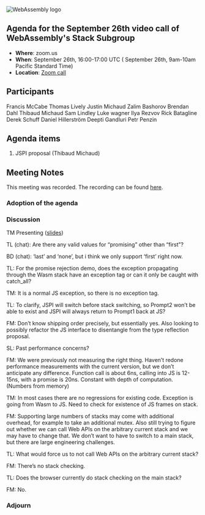 ![WebAssembly logo](/images/WebAssembly.png)

## Agenda for the September 26th video call of WebAssembly's Stack Subgroup

- **Where**: zoom.us
- **When**:  September 26th, 16:00-17:00 UTC ( September 26th, 9am-10am Pacific Standard Time)
- **Location**: [Zoom call](https://zoom.us/j/91846860726?pwd=NVVNVmpvRVVFQkZTVzZ1dTFEcXgrdz09)


## Participants
Francis McCabe
Thomas Lively
Justin Michaud
Zalim Bashorov
Brendan Dahl
Thibaud Michaud
Sam Lindley
Luke wagner
Ilya Rezvov
Rick Batagline
Derek Schuff
Daniel Hillerström
Deepti Gandluri
Petr Penzin


## Agenda items

1. JSPI proposal (Thibaud Michaud)

## Meeting Notes

This meeting was recorded. The recording can be found [here](https://us02web.zoom.us/rec/share/fDqOGJl25PTEgafr-FudtF-8EMCwEpIy2Sqygz1fM1VSB98magAqIrD0oaIUN78q.HDxLRAeMcqKgoTLv).

### Adoption of the agenda

### Discussion

TM Presenting ([slides](TODO))

TL (chat): Are there any valid values for “promising” other than “first”?

BD (chat): ‘last’ and ‘none’, but i think we only support ‘first’ right now.

TL: For the promise rejection demo, does the exception propagating through the Wasm stack have an exception tag or can it only be caught with catch_all?

TM: It is a normal JS exception, so there is no exception tag.

TL: To clarify, JSPI will switch before stack switching, so Prompt2 won’t be able to exist and JSPI will always return to Prompt1 back at JS?

FM: Don’t know shipping order precisely, but essentially yes. Also looking to possibly refactor the JS interface to disentangle from the type reflection proposal.

SL: Past performance concerns?

FM: We were previously not measuring the right thing. Haven’t redone performance measurements with the current version, but we don’t anticipate any difference. Function call is about 6ns, calling into JS is 12-15ns, with a promise is 20ns. Constant with depth of computation. (Numbers from memory)

TM: In most cases there are no regressions for existing code. Exception is going from Wasm to JS. Need to check for existence of JS frames on stack.

FM: Supporting large numbers of stacks may come with additional overhead, for example to take an additional mutex. Also still trying to figure out whether we can call Web APIs on the arbitrary current stack and we may have to change that. We don’t want to have to switch to a main stack, but there are large engineering challenges.

TL: What would force us to not call Web APIs on the arbitrary current stack?

FM: There’s no stack checking.

TL: Does the browser currently do stack checking on the main stack?

FM: No.

### Adjourn

